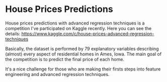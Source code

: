 # House Prices Predictions
House prices predictions with advanced regression techniques is a competition I've participated on Kaggle recently.
Here you can see the details: https://www.kaggle.com/c/house-prices-advanced-regression-techniques

Basically, the dataset is performed by 79 explanatory variables describing (almost) every aspect of residential homes in Ames, Iowa. The main goal of the competition is to predict the final price of each home.

It's a nice challenge for those who are making their firsts steps into feature engineering and advanced regression techniques.
